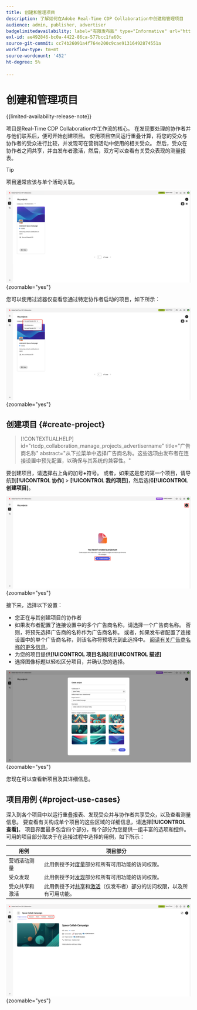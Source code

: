 ```yaml
---
title: 创建和管理项目
description: 了解如何在Adobe Real-Time CDP Collaboration中创建和管理项目
audience: admin, publisher, advertiser
badgelimitedavailability: label="有限发布版" type="Informative" url="https://helpx.adobe.com/legal/product-descriptions/real-time-customer-data-platform-collaboration.html newtab=true"
exl-id: ae492846-bc0a-4422-86ca-577bcc1fa60c
source-git-commit: cc74b26091a4f764e200c9cae91316492874551a
workflow-type: tm+mt
source-wordcount: '452'
ht-degree: 5%

---
```


# 创建和管理项目

{{limited-availability-release-note}}

项目是Real-Time CDP Collaboration中工作流的核心。 在发现要处理的协作者并与他们联系后，便可开始创建项目。 使用项目空间运行重叠计算，将您的受众与协作者的受众进行比较，并发现可在营销活动中使用的相关受众。 然后，受众在协作者之间共享，并由发布者激活，然后，双方可以查看有关受众表现的测量报表。

>[!TIP]
>
>项目通常应该与单个活动关联。

![所有项目视图，未过滤。](/help/assets/collaborate/manage-view-projects/projects-overview-page.png){zoomable="yes"}

您可以使用过滤器仅查看您通过特定协作者启动的项目，如下所示：

![使用单个协作者筛选的项目视图。](/help/assets/collaborate/manage-view-projects/filtered-project-view.png){zoomable="yes"}

## 创建项目 {#create-project}

>[!CONTEXTUALHELP]
>id="rtcdp_collaboration_manage_projects_advertisername"
>title="广告商名称"
>abstract="从下拉菜单中选择广告商名称。这些选项由发布者在连接设置中预先配置，以确保与其系统的兼容性。"

要创建项目，请选择右上角的加号&#x200B;**+**&#x200B;符号。 或者，如果这是您的第一个项目，请导航到&#x200B;**[!UICONTROL 协作]** > **[!UICONTROL 我的项目]**，然后选择&#x200B;**[!UICONTROL 创建项目]**。

![选择加号或创建项目以设置新项目。](/help/assets/collaborate/manage-view-projects/create-project.png){zoomable="yes"}

接下来，选择以下设置：

* 您正在与其创建项目的协作者
* 如果发布者配置了连接设置中的多个广告商名称，请选择一个广告商名称。 否则，将预先选择广告商的名称作为广告商名称。 或者，如果发布者配置了连接设置中的单个广告商名称，则该名称将预填充到此选择中。 [阅读有关广告商名称的更多信息](/help/guide/connect/establishing-connections.md#connection-settings)。
* 为您的项目提供&#x200B;**[!UICONTROL 项目名称]**&#x200B;和&#x200B;**[!UICONTROL 描述]**
* 选择图像标题以轻松区分项目，并确认您的选择。

![设置新项目所需的选项](/help/assets/collaborate/manage-view-projects/create-project-required-info.png){zoomable="yes"}

您现在可以查看新项目及其详细信息。

## 项目用例 {#project-use-cases}

深入到各个项目中以运行重叠报表、发现受众并与协作者共享受众，以及查看测量信息。 要查看有关构成单个项目的这些区域的详细信息，请选择&#x200B;**[!UICONTROL 查看]**。 项目界面最多包含四个部分，每个部分为您提供一组丰富的选项和控件。 可用的项目部分取决于在连接过程中选择的用例，如下所示：

| 用例 | 项目部分 |
| --- | --- |
| 营销活动测量 | 此用例授予对[度量](/help/guide/collaborate/measure.md)部分和所有可用功能的访问权限。 |
| 受众发现 | 此用例授予对[发现](/help/guide/collaborate/discover.md)部分和所有可用功能的访问权限。 |
| 受众共享和激活 | 此用例授予对[共享](/help/guide/collaborate/share.md)和[激活](/help/guide/collaborate/activate.md)（仅发布者）部分的访问权限，以及所有可用功能。 |

![突出显示可用分区的项目视图。](/help/assets/collaborate/manage-view-projects/project-sections.png){zoomable="yes"}
